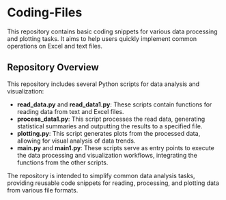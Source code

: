 # Coding-Files

This repository contains basic coding snippets for various data processing and plotting tasks. It aims to help users quickly implement common operations on Excel and text files.

## Repository Overview

This repository includes several Python scripts for data analysis and visualization:

- **read_data.py** and **read_data1.py**: These scripts contain functions for reading data from text and Excel files.
- **process_data1.py**: This script processes the read data, generating statistical summaries and outputting the results to a specified file.
- **plotting.py**: This script generates plots from the processed data, allowing for visual analysis of data trends.
- **main.py** and **main1.py**: These scripts serve as entry points to execute the data processing and visualization workflows, integrating the functions from the other scripts.

The repository is intended to simplify common data analysis tasks, providing reusable code snippets for reading, processing, and plotting data from various file formats.

